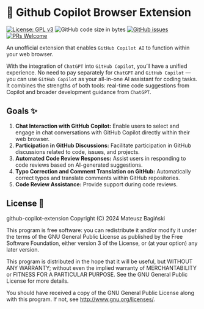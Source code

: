 # 🤖 Github Copilot Browser Extension

[![License: GPL v3](https://img.shields.io/badge/License-GPLv3-blue.svg?style=flat-square)](https://www.gnu.org/licenses/gpl-3.0)
![GitHub code size in bytes](https://img.shields.io/github/languages/code-size/mati365/github-copilot-extension?style=flat-square)
[![GitHub issues](https://img.shields.io/github/issues/mati365/github-copilot-extension?style=flat-square)](https://github.com/Mati365/github-copilot-extension/issues)
[![PRs Welcome](https://img.shields.io/badge/PRs-welcome-brightgreen.svg?style=flat-square)](http://makeapullrequest.com)

An unofficial extension that enables `GitHub Copilot AI` to function within your web browser.

With the integration of `ChatGPT` into `GitHub Copilot`, you’ll have a unified experience. No need to pay separately for `ChatGPT` and `GitHub Copilot` — you can use `GitHub Copilot` as your all-in-one AI assistant for coding tasks. It combines the strengths of both tools: real-time code suggestions from Copilot and broader development guidance from `ChatGPT`.

## Goals ✨

1. **Chat Interaction with GitHub Copilot:** Enable users to select and engage in chat conversations with GitHub Copilot directly within their web browser.
2. **Participation in GitHub Discussions:** Facilitate participation in GitHub discussions related to code, issues, and projects.
3. **Automated Code Review Responses:** Assist users in responding to code reviews based on AI-generated suggestions.
4. **Typo Correction and Comment Translation on GitHub:** Automatically correct typos and translate comments within GitHub repositories.
5. **Code Review Assistance:** Provide support during code reviews.

## License 📖

github-copilot-extension
Copyright (C) 2024 Mateusz Bagiński

This program is free software: you can redistribute it and/or modify
it under the terms of the GNU General Public License as published by
the Free Software Foundation, either version 3 of the License, or
(at your option) any later version.

This program is distributed in the hope that it will be useful,
but WITHOUT ANY WARRANTY; without even the implied warranty of
MERCHANTABILITY or FITNESS FOR A PARTICULAR PURPOSE. See the
GNU General Public License for more details.

You should have received a copy of the GNU General Public License
along with this program. If not, see <http://www.gnu.org/licenses/>.
